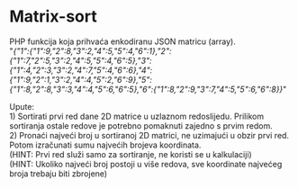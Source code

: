 # Matrix-sort
PHP funkcija koja prihvaća enkodiranu JSON matricu (array).<br>
"<i>{"1":{"1":9,"2":8,"3":2,"4":5,"5":4,"6":1},"2":{"1":7,"2":5,"3":2,"4":5,"5":4,"6":5},"3":{"1":4,"2":3,"3":2,"4":7,"5":4,"6":6},"4":{"1":9,"2":1,"3":2,"4":4,"5":2,"6":9},"5":{"1":8,"2":8,"3":3,"4":4,"5":6,"6":5},"6":{"1":8,"2":9,"3":7,"4":5,"5":6,"6":8}}</i>"

Upute:<br>
    1) Sortirati prvi red dane 2D matrice u uzlaznom redoslijedu. Prilikom sortiranja ostale redove je potrebno pomaknuti zajedno s prvim redom.<br>
    2) Pronaći najveći broj u sortiranoj 2D matrici, ne uzimajući u obzir prvi red. Potom izračunati sumu najvećih brojeva koordinata.<br>
(HINT: Prvi red služi samo za sortiranje, ne koristi se u kalkulaciji)<br>
(HINT: Ukoliko najveći broj postoji u više redova, sve koordinate najvećeg broja trebaju biti zbrojene)
